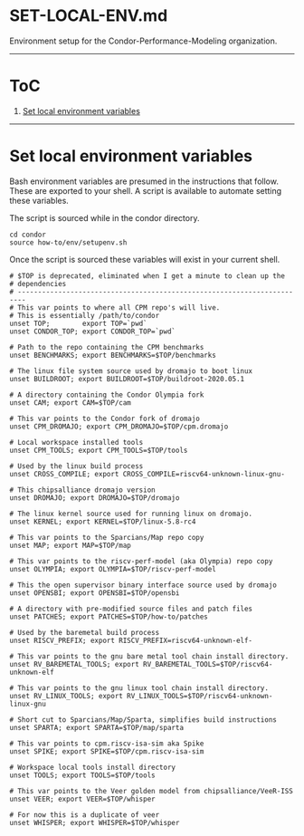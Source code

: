 # SET-LOCAL-ENV.md

Environment setup for the Condor-Performance-Modeling organization.

--------------------------------------
# ToC

1. [Set local environment variables](#set-local-environment-variables)

--------------------------------------
# Set local environment variables

Bash environment variables are presumed in the instructions that follow. 
These are exported to your shell. A script is available to automate setting 
these variables.

The script is sourced while in the condor directory.

```
cd condor
source how-to/env/setupenv.sh
```

Once the script is sourced these variables will exist in your current shell.

```
# $TOP is deprecated, eliminated when I get a minute to clean up the
# dependencies
# ------------------------------------------------------------------------
# This var points to where all CPM repo's will live. 
# This is essentially /path/to/condor
unset TOP;        export TOP=`pwd`
unset CONDOR_TOP; export CONDOR_TOP=`pwd`

# Path to the repo containing the CPM benchmarks
unset BENCHMARKS; export BENCHMARKS=$TOP/benchmarks

# The linux file system source used by dromajo to boot linux
unset BUILDROOT; export BUILDROOT=$TOP/buildroot-2020.05.1

# A directory containing the Condor Olympia fork
unset CAM; export CAM=$TOP/cam

# This var points to the Condor fork of dromajo 
unset CPM_DROMAJO; export CPM_DROMAJO=$TOP/cpm.dromajo

# Local workspace installed tools
unset CPM_TOOLS; export CPM_TOOLS=$TOP/tools

# Used by the linux build process
unset CROSS_COMPILE; export CROSS_COMPILE=riscv64-unknown-linux-gnu-

# This chipsalliance dromajo version
unset DROMAJO; export DROMAJO=$TOP/dromajo

# The linux kernel source used for running linux on dromajo.
unset KERNEL; export KERNEL=$TOP/linux-5.8-rc4

# This var points to the Sparcians/Map repo copy
unset MAP; export MAP=$TOP/map

# This var points to the riscv-perf-model (aka Olympia) repo copy
unset OLYMPIA; export OLYMPIA=$TOP/riscv-perf-model

# This the open supervisor binary interface source used by dromajo
unset OPENSBI; export OPENSBI=$TOP/opensbi

# A directory with pre-modified source files and patch files
unset PATCHES; export PATCHES=$TOP/how-to/patches

# Used by the baremetal build process
unset RISCV_PREFIX; export RISCV_PREFIX=riscv64-unknown-elf-

# This var points to the gnu bare metal tool chain install directory.
unset RV_BAREMETAL_TOOLS; export RV_BAREMETAL_TOOLS=$TOP/riscv64-unknown-elf

# This var points to the gnu linux tool chain install directory.
unset RV_LINUX_TOOLS; export RV_LINUX_TOOLS=$TOP/riscv64-unknown-linux-gnu

# Short cut to Sparcians/Map/Sparta, simplifies build instructions
unset SPARTA; export SPARTA=$TOP/map/sparta

# This var points to cpm.riscv-isa-sim aka Spike
unset SPIKE; export SPIKE=$TOP/cpm.riscv-isa-sim

# Workspace local tools install directory
unset TOOLS; export TOOLS=$TOP/tools

# This var points to the Veer golden model from chipsalliance/VeeR-ISS
unset VEER; export VEER=$TOP/whisper

# For now this is a duplicate of veer
unset WHISPER; export WHISPER=$TOP/whisper
```
